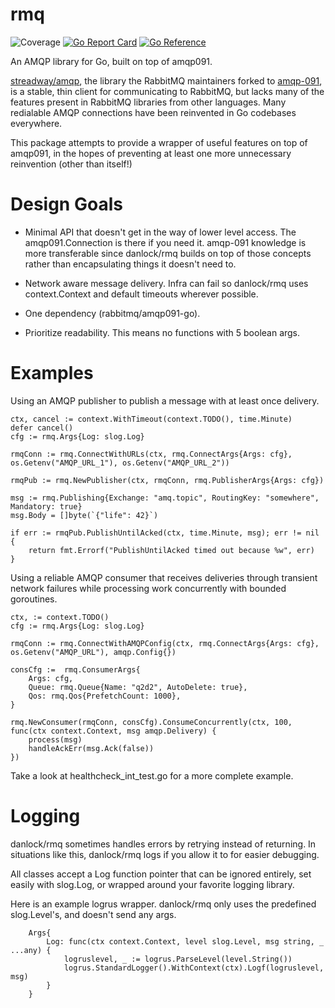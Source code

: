 # rmq
![Coverage](https://img.shields.io/badge/Coverage-85.6%25-brightgreen)
[![Go Report Card](https://goreportcard.com/badge/github.com/danlock/rmq)](https://goreportcard.com/report/github.com/danlock/rmq)
[![Go Reference](https://pkg.go.dev/badge/github.com/danlock/rmq.svg)](https://pkg.go.dev/github.com/danlock/rmq)

An AMQP library for Go, built on top of amqp091.

[streadway/amqp](https://github.com/streadway/amqp), the library the RabbitMQ maintainers forked to [amqp-091](https://github.com/rabbitmq/amqp091-go), is a stable, thin client for communicating to RabbitMQ, but lacks many of the features present in RabbitMQ libraries from other languages. Many redialable AMQP connections have been reinvented in Go codebases everywhere.

This package attempts to provide a wrapper of useful features on top of amqp091, in the hopes of preventing at least one more unnecessary reinvention (other than itself!)

# Design Goals

- Minimal API that doesn't get in the way of lower level access. The amqp091.Connection is there if you need it. amqp-091 knowledge is more transferable since danlock/rmq builds on top of those concepts rather than encapsulating things it doesn't need to.

- Network aware message delivery. Infra can fail so danlock/rmq uses context.Context and default timeouts wherever possible.

- One dependency (rabbitmq/amqp091-go).

- Prioritize readability. This means no functions with 5 boolean args.

# Examples

Using an AMQP publisher to publish a message with at least once delivery.

```
ctx, cancel := context.WithTimeout(context.TODO(), time.Minute)
defer cancel()
cfg := rmq.Args{Log: slog.Log}

rmqConn := rmq.ConnectWithURLs(ctx, rmq.ConnectArgs{Args: cfg}, os.Getenv("AMQP_URL_1"), os.Getenv("AMQP_URL_2"))

rmqPub := rmq.NewPublisher(ctx, rmqConn, rmq.PublisherArgs{Args: cfg})

msg := rmq.Publishing{Exchange: "amq.topic", RoutingKey: "somewhere", Mandatory: true}
msg.Body = []byte(`{"life": 42}`)

if err := rmqPub.PublishUntilAcked(ctx, time.Minute, msg); err != nil {
    return fmt.Errorf("PublishUntilAcked timed out because %w", err)
}
```

Using a reliable AMQP consumer that receives deliveries through transient network failures while processing work concurrently with bounded goroutines.

```
ctx, := context.TODO()
cfg := rmq.Args{Log: slog.Log}

rmqConn := rmq.ConnectWithAMQPConfig(ctx, rmq.ConnectArgs{Args: cfg}, os.Getenv("AMQP_URL"), amqp.Config{})

consCfg := 	rmq.ConsumerArgs{
    Args: cfg,
    Queue: rmq.Queue{Name: "q2d2", AutoDelete: true},
    Qos: rmq.Qos{PrefetchCount: 1000},
}

rmq.NewConsumer(rmqConn, consCfg).ConsumeConcurrently(ctx, 100, func(ctx context.Context, msg amqp.Delivery) {
    process(msg)
    handleAckErr(msg.Ack(false))
})
```

Take a look at healthcheck_int_test.go for a more complete example.

# Logging

danlock/rmq sometimes handles errors by retrying instead of returning. In situations like this, danlock/rmq logs if you allow it to for easier debugging.

All classes accept a Log function pointer that can be ignored entirely, set easily with slog.Log, or wrapped around your favorite logging library.

Here is an example logrus wrapper. danlock/rmq only uses the predefined slog.Level's, and doesn't send any args.
```
    Args{
        Log: func(ctx context.Context, level slog.Level, msg string, _ ...any) {
            logruslevel, _ := logrus.ParseLevel(level.String())
            logrus.StandardLogger().WithContext(ctx).Logf(logruslevel, msg)
        }
    }
```